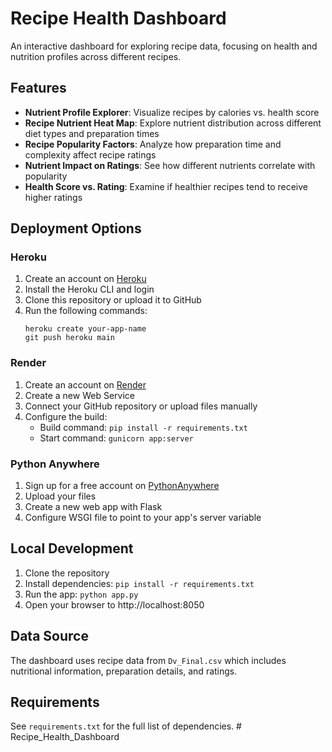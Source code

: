# Recipe Health Dashboard

An interactive dashboard for exploring recipe data, focusing on health and nutrition profiles across different recipes.

## Features

- **Nutrient Profile Explorer**: Visualize recipes by calories vs. health score
- **Recipe Nutrient Heat Map**: Explore nutrient distribution across different diet types and preparation times
- **Recipe Popularity Factors**: Analyze how preparation time and complexity affect recipe ratings
- **Nutrient Impact on Ratings**: See how different nutrients correlate with popularity
- **Health Score vs. Rating**: Examine if healthier recipes tend to receive higher ratings

## Deployment Options

### Heroku

1. Create an account on [Heroku](https://www.heroku.com/)
2. Install the Heroku CLI and login
3. Clone this repository or upload it to GitHub
4. Run the following commands:
   ```
   heroku create your-app-name
   git push heroku main
   ```

### Render

1. Create an account on [Render](https://render.com/)
2. Create a new Web Service
3. Connect your GitHub repository or upload files manually
4. Configure the build:
   - Build command: `pip install -r requirements.txt`
   - Start command: `gunicorn app:server`

### Python Anywhere

1. Sign up for a free account on [PythonAnywhere](https://www.pythonanywhere.com/)
2. Upload your files
3. Create a new web app with Flask
4. Configure WSGI file to point to your app's server variable

## Local Development

1. Clone the repository
2. Install dependencies: `pip install -r requirements.txt`
3. Run the app: `python app.py`
4. Open your browser to http://localhost:8050

## Data Source

The dashboard uses recipe data from `Dv_Final.csv` which includes nutritional information, preparation details, and ratings.

## Requirements

See `requirements.txt` for the full list of dependencies. # Recipe_Health_Dashboard
